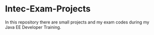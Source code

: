 # Intec-Exam-Projects

In this repository there are small projects and my exam codes during my Java EE Developer Training.
